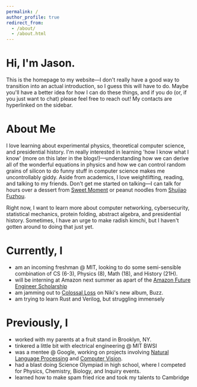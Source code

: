 ```yaml
---
permalink: /
author_profile: true
redirect_from: 
  - /about/
  - /about.html
---
```

<h1>Hi, I'm Jason.</h1>

This is the homepage to my website—I don't really have a good way to transition into an actual introduction, so I guess this will have to do. Maybe you'll have a better idea for how I can do these things, and if you do (or, if you just want to chat) please feel free to reach out! My contacts are hyperlinked on the sidebar.

About Me
=======
I love learning about experimental physics, theoretical computer science, and presidential history. I'm really interested in learning 'how I know what I know' (more on this later in the blogs!)—understanding how we can derive all of the wonderful equations in physics and how we can control random grains of silicon to do funny stuff in computer science makes me uncontrollably giddy. Aside from academics, I love weightlifting, reading, and talking to my friends. Don't get me started on talking—I can talk for hours over a dessert from <a href= "https://www.sweetmomentnyc.com/" target ="_blank">Sweet Moment</a> or peanut noodles from <a href="http://www.shujiaofuzhou.com/" target ="_blank">Shujiao Fuzhou</a>.

Right now, I want to learn more about computer networking, cybersecurity, statistical mechanics, protein folding, abstract algebra, and presidential history. Sometimes, I have an urge to make radish kimchi, but I haven't gotten around to doing that just yet. 

Currently, I
====
<ul>
<li>am an incoming freshman @ MIT, looking to do some semi-sensible combination of CS (6-3), Physics (8), Math (18), and History (21H).</li>
<li>will be interning at Amazon next summer as apart of the <a href="https://www.amazonfutureengineer.com/scholarships" target= "_blank">Amazon Future Engineer Scholarship</a></li>
<li>am jamming out to <a href="https://open.spotify.com/track/36aY2VhOBpgnExFZL1mBH2?si=ad50fa8b6d364d94" target="_blank">Colossal Loss</a> on Niki's new album, Buzz.</li>
<li>am trying to learn Rust and Verilog, but struggling immensely</li>

</ul>

Previously, I 
====
<ul>
<li>worked with my parents at a fruit stand in Brooklyn, NY.</li>
<li>tinkered a little bit with electrical engineering @ MIT BWSI</li>
<li>was a mentee @ Google, working on projects involving <a href="https://github.com/Keobkeig/Science-Questions-Study-Tool" target="_blank">Natural Language Processing</a> and <a href = "https://github.com/Keobkeig/Foo-Food-Fighters" target ="_blank">Computer Vision</a>.</li>
<li>had a blast doing Science Olympiad in high school, where I competed for Physics, Chemistry, Biology, and Inquiry events.</li>
<li>learned how to make spam fried rice and took my talents to Cambridge</li>

</ul>

